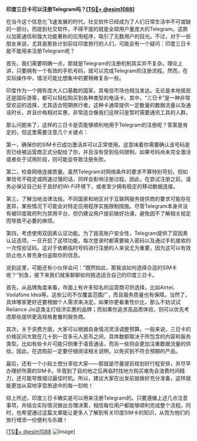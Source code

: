 **印度三日卡可以注册Telegram吗？[[TG💪+ @esim1088](https://t.me/s/esim1088)]**

在当今这个信息化飞速发展的时代，社交软件已经成为了人们日常生活中不可或缺的一部分。而提到社交软件，不得不提的就是全球用户量庞大的Telegram。这款以加密通信和强大功能著称的应用程序，吸引了无数用户的目光。不过，对于一些朋友来说，尤其是那些计划前往印度旅行的人们，可能会有一个疑问：印度三日卡能不能用来注册Telegram呢？

首先，我们需要明确一点，那就是Telegram的注册机制其实并不复杂。理论上讲，只要拥有一个有效的手机号码，就可以完成Telegram的注册流程。然而，在实际操作中，情况可能比想象中的要稍微复杂一些。

印度作为一个拥有庞大人口基数的国家，其电信市场也相当发达。无论是本地居民还是国际游客，都可以轻松购买到各种类型的电话卡。其中，“三日卡”是一种非常受欢迎的选择，尤其适合短期旅行者。这种卡通常提供一定数量的数据流量以及通话时长，并且价格相对实惠，非常适合像我们这样只是暂时需要通讯工具的人群。

那么问题来了，这样的三日卡是否能够顺利地用于Telegram的注册呢？答案是肯定的，但这里需要注意几个关键点：

第一，确保你的SIM卡已成功激活并可以正常使用。这意味着你需要确认该号码是否已经被运营商正式分配给了你，并且没有受到任何限制。如果号码尚未完全激活或者处于试用阶段，则可能会导致注册失败。

第二，检查网络连接质量。虽然Telegram对网络条件的要求不算特别苛刻，但如果信号不稳定或网速过慢的话，同样会影响注册过程。因此，在尝试注册之前，请务必保证自己处于良好的Wi-Fi环境下，或者至少拥有稳定的移动数据连接。

第三，了解当地法律法规。不同国家和地区对于互联网服务提供商的要求可能存在差异，某些情况下可能会对特定应用程序实施限制措施。尽管Telegram本身并没有被印度政府列为禁用平台，但仍建议用户提前做好功课，避免因不了解相关规定而导致不必要的麻烦。

第四，考虑使用双因素认证功能。为了提高账户安全性，Telegram提供了双因素认证选项。一旦开启了这项功能，每次登录时都需要输入密码以及通过手机接收的一次性验证码。这对于依赖临时号码进行注册的人来说尤为重要，因为这可以有效防止他人冒充身份盗取你的信息。

说到这里，可能还有小伙伴会问：“既然如此，那我该如何选择合适的SIM卡呢？”别急，接下来我们就来聊聊如何挑选适合自己的印度三日卡。

首先，从品牌角度来看，市面上有许多知名的运营商可供选择，比如Airtel、Vodafone Idea等。这些公司不仅覆盖范围广，而且服务质量也有保障。当然了，具体哪家更好还要根据个人需求来决定。如果你更看重性价比，那么不妨试试Reliance Jio这类主打经济实惠的品牌；而如果你追求高品质体验，则可以优先考虑那些提供更高规格套餐的服务商。

其次，关于资费方面，大家可以根据自身情况灵活调整预算。一般来说，三日卡的价格区间大致在几十到一百多元人民币之间，具体数额取决于所包含的内容和服务类型。比如有些卡片可能只侧重于语音通话，而另一些则会更加注重数据流量的供给。因此，在选购前一定要仔细阅读相关说明，以免买到不符合预期的产品。

最后，还有一个小贴士想分享给大家——那就是尽量提前规划好行程安排，并尽早办理好所需的SIM卡。毕竟到了目的地之后再临时找地方购买难免会浪费时间精力，还可能导致错过最佳时机。所以，建议大家在出发前就做好充分准备，这样就能更加从容地享受旅途中的每一刻啦！

综上所述，印度三日卡确实是可以用来注册Telegram的。只要遵循上述几点注意事项，并结合实际情况做出合理决策，相信每位用户都能够顺利完成整个流程。同时，也希望通过这篇文章能让更多人了解到有关印度SIM卡的知识，从而为他们的旅行增添一份便利与乐趣！

[[TG💪+ @esim1088](https://t.me/s/esim1088) ![Image](https://i.postimg.cc/4NQfJmqS/Snipaste-2025-05-13-00-14-12.png)]